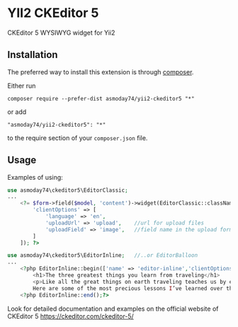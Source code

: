 YII2 CKEditor 5
===============
CKEditor 5 WYSIWYG widget for Yii2

Installation
------------

The preferred way to install this extension is through [composer](http://getcomposer.org/download/).

Either run

```
composer require --prefer-dist asmoday74/yii2-ckeditor5 "*"
```

or add

```
"asmoday74/yii2-ckeditor5": "*"
```

to the require section of your `composer.json` file.


Usage
-----

Examples of using:

```php
use asmoday74\ckeditor5\EditorClassic;
...
	<?= $form->field($model, 'content')->widget(EditorClassic::className(),[
		'clientOptions' => [
			'language' => 'en',
			'uploadUrl' => 'upload', 	//url for upload files
			'uploadField' => 'image',	//field name in the upload form
		]
	]); ?>
```

```php
use asmoday74\ckeditor5\EditorInline;	//..or EditorBalloon
...
	<?php EditorInline::begin(['name' => 'editor-inline','clientOptions' => ['language' => 'en','uploadUrl' => 'upload']]);?>
		<h1>The three greatest things you learn from traveling</h1>
		<p>Like all the great things on earth traveling teaches us by example. 
		Here are some of the most precious lessons I’ve learned over the years of traveling.</p>
	<?php EditorInline::end();?>
```

Look for detailed documentation and examples on the official website of CKEditor 5 https://ckeditor.com/ckeditor-5/

